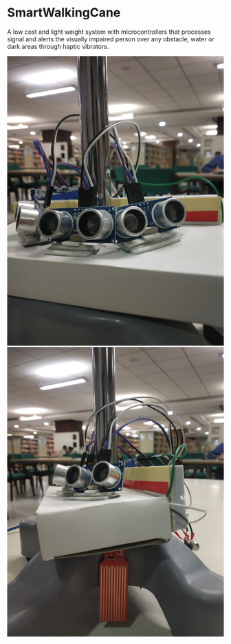 # SmartWalkingCane
A low cost and light weight system with microcontrollers that processes signal and alerts the visually impaired person over any obstacle, water or dark areas through haptic vibrators.

![alt-text-1](Hardware.jpeg "Hardware") ![alt-text-2](Water_detector.jpeg "Water_detector")
